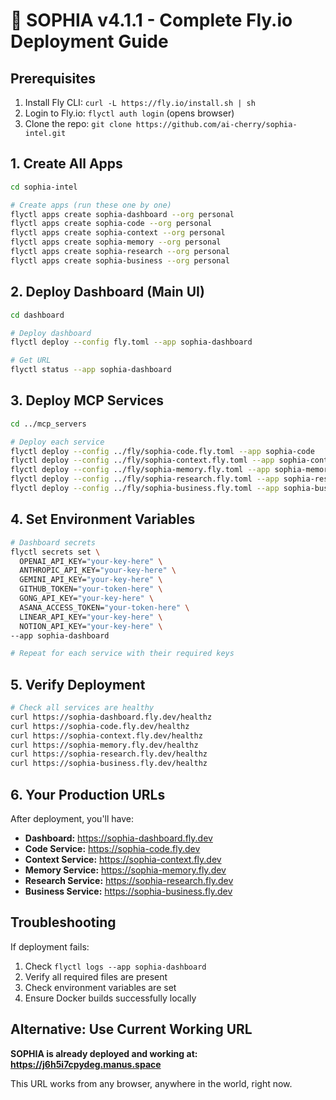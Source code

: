 # 🚀 SOPHIA v4.1.1 - Complete Fly.io Deployment Guide

## Prerequisites
1. Install Fly CLI: `curl -L https://fly.io/install.sh | sh`
2. Login to Fly.io: `flyctl auth login` (opens browser)
3. Clone the repo: `git clone https://github.com/ai-cherry/sophia-intel.git`

## 1. Create All Apps

```bash
cd sophia-intel

# Create apps (run these one by one)
flyctl apps create sophia-dashboard --org personal
flyctl apps create sophia-code --org personal  
flyctl apps create sophia-context --org personal
flyctl apps create sophia-memory --org personal
flyctl apps create sophia-research --org personal
flyctl apps create sophia-business --org personal
```

## 2. Deploy Dashboard (Main UI)

```bash
cd dashboard

# Deploy dashboard
flyctl deploy --config fly.toml --app sophia-dashboard

# Get URL
flyctl status --app sophia-dashboard
```

## 3. Deploy MCP Services

```bash
cd ../mcp_servers

# Deploy each service
flyctl deploy --config ../fly/sophia-code.fly.toml --app sophia-code
flyctl deploy --config ../fly/sophia-context.fly.toml --app sophia-context  
flyctl deploy --config ../fly/sophia-memory.fly.toml --app sophia-memory
flyctl deploy --config ../fly/sophia-research.fly.toml --app sophia-research
flyctl deploy --config ../fly/sophia-business.fly.toml --app sophia-business
```

## 4. Set Environment Variables

```bash
# Dashboard secrets
flyctl secrets set \
  OPENAI_API_KEY="your-key-here" \
  ANTHROPIC_API_KEY="your-key-here" \
  GEMINI_API_KEY="your-key-here" \
  GITHUB_TOKEN="your-token-here" \
  GONG_API_KEY="your-key-here" \
  ASANA_ACCESS_TOKEN="your-token-here" \
  LINEAR_API_KEY="your-key-here" \
  NOTION_API_KEY="your-key-here" \
--app sophia-dashboard

# Repeat for each service with their required keys
```

## 5. Verify Deployment

```bash
# Check all services are healthy
curl https://sophia-dashboard.fly.dev/healthz
curl https://sophia-code.fly.dev/healthz
curl https://sophia-context.fly.dev/healthz
curl https://sophia-memory.fly.dev/healthz
curl https://sophia-research.fly.dev/healthz
curl https://sophia-business.fly.dev/healthz
```

## 6. Your Production URLs

After deployment, you'll have:
- **Dashboard:** https://sophia-dashboard.fly.dev
- **Code Service:** https://sophia-code.fly.dev
- **Context Service:** https://sophia-context.fly.dev
- **Memory Service:** https://sophia-memory.fly.dev
- **Research Service:** https://sophia-research.fly.dev
- **Business Service:** https://sophia-business.fly.dev

## Troubleshooting

If deployment fails:
1. Check `flyctl logs --app sophia-dashboard`
2. Verify all required files are present
3. Check environment variables are set
4. Ensure Docker builds successfully locally

## Alternative: Use Current Working URL

**SOPHIA is already deployed and working at:**
**https://j6h5i7cpydeg.manus.space**

This URL works from any browser, anywhere in the world, right now.

